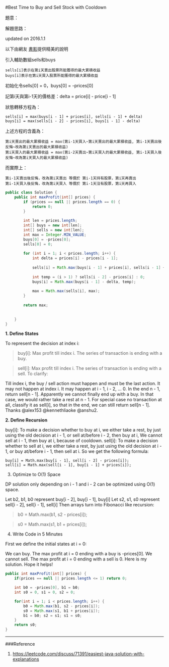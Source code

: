 #Best Time to Buy and Sell Stock with Cooldown 


題意：


解題思路：


updated on 2016.1.1

以下由網友 [書影](http://bookshadow.com/weblog/2015/11/24/leetcode-best-time-to-buy-and-sell-stock-with-cooldown/)提供精美的說明

引入輔助數組sells和buys
```
sells[i]表示在第i天賣出股票所能獲得的最大累積收益
buys[i]表示在第i天買入股票所能獲得的最大累積收益
```
初始化令sells[0] = 0，buys[0] = -prices[0]

記第i天與第i-1天的價格差：delta = price[i] - price[i - 1]

狀態轉移方程為：
```
sells[i] = max(buys[i - 1] + prices[i], sells[i - 1] + delta) 
buys[i] = max(sells[i - 2] - prices[i], buys[i - 1] - delta)
```
上述方程的含義為：
```
第i天賣出的最大累積收益 = max(第i-1天買入~第i天賣出的最大累積收益, 第i-1天賣出後反悔~改為第i天賣出的最大累積收益)
第i天買入的最大累積收益 = max(第i-2天賣出~第i天買入的最大累積收益, 第i-1天買入後反悔~改為第i天買入的最大累積收益)
```
而實際上：
```
第i-1天賣出後反悔，改為第i天賣出 等價於 第i-1天持有股票，第i天再賣出
第i-1天買入後反悔，改為第i天買入 等價於 第i-1天沒有股票，第i天再買入
```

```java
public class Solution {
    public int maxProfit(int[] prices) {
        if (prices == null || prices.length == 0) {
            return 0;
        }
        
        int len = prices.length;
        int[] buys = new int[len];
        int[] sells = new int[len];
        int max = Integer.MIN_VALUE;
        buys[0] = -prices[0];
        sells[0] = 0;
        
        for (int i = 1; i < prices.length; i++) {
            int delta = prices[i] - prices[i - 1];
            
            sells[i] = Math.max(buys[i - 1] + prices[i], sells[i - 1] + delta);
            
            int temp = (i > 1) ? sells[i - 2] - prices[i] : 0;
            buys[i] = Math.max(buys[i - 1] - delta, temp);
            
            max = Math.max(sells[i], max);
        }
        
        return max;
        
        
    }
}
```

**1. Define States**

To represent the decision at index i:

>buy[i]: Max profit till index i. The series of transaction is ending with a buy.

>sell[i]: Max profit till index i. The series of transaction is ending with a sell.
To clarify:

Till index i, the buy / sell action must happen and must be the last action. It may not happen at index i. It may happen at i - 1, i - 2, ... 0.
In the end n - 1, return sell[n - 1]. Apparently we cannot finally end up with a buy. In that case, we would rather take a rest at n - 1.
For special case no transaction at all, classify it as sell[i], so that in the end, we can still return sell[n - 1]. Thanks @alex153 @kennethliaoke @anshu2.

**2. Define Recursion**

buy[i]: To make a decision whether to buy at i, we either take a rest, by just using the old decision at i - 1, or sell at/before i - 2, then buy at i, We cannot sell at i - 1, then buy at i, because of cooldown.
sell[i]: To make a decision whether to sell at i, we either take a rest, by just using the old decision at i - 1, or buy at/before i - 1, then sell at i.
So we get the following formula:
```
buy[i] = Math.max(buy[i - 1], sell[i - 2] - prices[i]);   
sell[i] = Math.max(sell[i - 1], buy[i - 1] + prices[i]);
```
3. Optimize to O(1) Space

DP solution only depending on i - 1 and i - 2 can be optimized using O(1) space.

Let b2, b1, b0 represent buy[i - 2], buy[i - 1], buy[i]
Let s2, s1, s0 represent sell[i - 2], sell[i - 1], sell[i]
Then arrays turn into Fibonacci like recursion:

>b0 = Math.max(b1, s2 - prices[i]);

>s0 = Math.max(s1, b1 + prices[i]);

4. Write Code in 5 Minutes

First we define the initial states at i = 0:

We can buy. The max profit at i = 0 ending with a buy is -prices[0].
We cannot sell. The max profit at i = 0 ending with a sell is 0.
Here is my solution. Hope it helps!

```java
public int maxProfit(int[] prices) {
    if(prices == null || prices.length <= 1) return 0;

    int b0 = -prices[0], b1 = b0;
    int s0 = 0, s1 = 0, s2 = 0;

    for(int i = 1; i < prices.length; i++) {
        b0 = Math.max(b1, s2 - prices[i]);
        s0 = Math.max(s1, b1 + prices[i]);
        b1 = b0; s2 = s1; s1 = s0; 
    }
    return s0;
}
```



---
###Reference
1. https://leetcode.com/discuss/71391/easiest-java-solution-with-explanations
